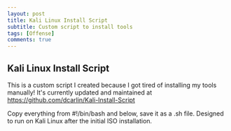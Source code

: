 ```yaml
---
layout: post
title: Kali Linux Install Script
subtitle: Custom script to install tools
tags: [Offense]
comments: true
---
```


## Kali Linux Install Script
This is a custom script I created because I got tired of installing my tools manually! It's currently updated and maintained at https://github.com/dcarlin/Kali-Install-Script

Copy everything from #!/bin/bash and below, save it as a .sh file. Designed to run on Kali Linux after the initial ISO installation.

